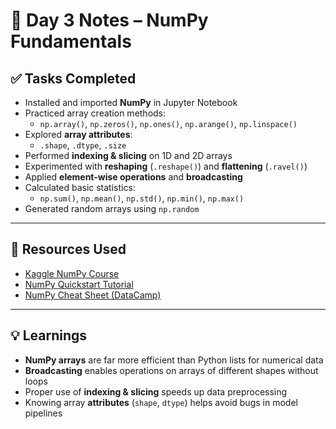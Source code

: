 # 🧠 Day 3 Notes – NumPy Fundamentals

## ✅ Tasks Completed

- Installed and imported **NumPy** in Jupyter Notebook  
- Practiced array creation methods:
  - `np.array()`, `np.zeros()`, `np.ones()`, `np.arange()`, `np.linspace()`  
- Explored **array attributes**:
  - `.shape`, `.dtype`, `.size`  
- Performed **indexing & slicing** on 1D and 2D arrays  
- Experimented with **reshaping** (`.reshape()`) and **flattening** (`.ravel()`)  
- Applied **element-wise operations** and **broadcasting**  
- Calculated basic statistics:
  - `np.sum()`, `np.mean()`, `np.std()`, `np.min()`, `np.max()`  
- Generated random arrays using `np.random`  

---

## 🔗 Resources Used

- [Kaggle NumPy Course](https://www.kaggle.com/learn/numpy)  
- [NumPy Quickstart Tutorial](https://numpy.org/doc/stable/user/quickstart.html)  
- [NumPy Cheat Sheet (DataCamp)](https://www.datacamp.com/cheat-sheet/numpy-cheat-sheet-python)  

---

## 💡 Learnings

- **NumPy arrays** are far more efficient than Python lists for numerical data  
- **Broadcasting** enables operations on arrays of different shapes without loops  
- Proper use of **indexing & slicing** speeds up data preprocessing  
- Knowing array **attributes** (`shape`, `dtype`) helps avoid bugs in model pipelines  


